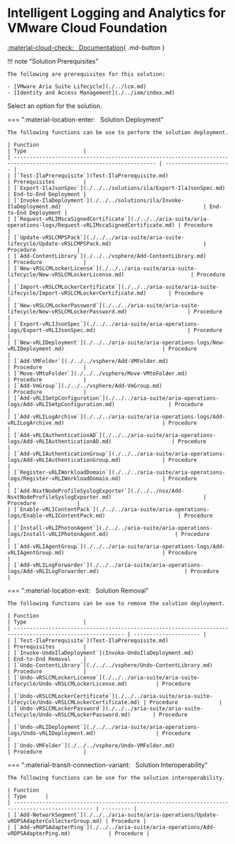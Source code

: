 # Intelligent Logging and Analytics for VMware Cloud Foundation

[:material-cloud-check: &nbsp; Documentation][solution]{ .md-button }

!!! note "Solution Prerequisites"

    The following are prerequisites for this solution:

    - [VMware Aria Suite Lifecycle](./../lcm.md)
    - [Identity and Access Management](./../iam/index.md)

Select an option for the solution.

=== ":material-location-enter: &nbsp; Solution Deployment"

    The following functions can be use to perform the solution deployment.

    | Function                                                                                                            | Type                  |
    | ------------------------------------------------------------------------------------------------------------------- | --------------------- |
    | [`Test-IlaPrerequisite`](Test-IlaPrerequisite.md)                                                                   | Prerequisites         |
    | [`Export-IlaJsonSpec`](./../../solutions/ila/Export-IlaJsonSpec.md)                                                 | End-to-End Deployment |
    | [`Invoke-IlaDeployment`](./../../solutions/ila/Invoke-IlaDeployment.md)                                             | End-to-End Deployment |
    | [`Request-vRLIMscaSignedCertificate`](./../../aria-suite/aria-operations-logs/Request-vRLIMscaSignedCertificate.md) | Procedure             |
    | [`Update-vRSLCMPSPack`](./../../aria-suite/aria-suite-lifecycle/Update-vRSLCMPSPack.md)                             | Procedure             |
    | [`Add-ContentLibrary`](./../../vsphere/Add-ContentLibrary.md)                                                       | Procedure             |
    | [`New-vRSLCMLockerLicense`](./../../aria-suite/aria-suite-lifecycle/New-vRSLCMLockerLicense.md)                     | Procedure             |
    | [`Import-vRSLCMLockerCertificate`](./../../aria-suite/aria-suite-lifecycle/Import-vRSLCMLockerCertificate.md)       | Procedure             |
    | [`New-vRSLCMLockerPassword`](./../../aria-suite/aria-suite-lifecycle/New-vRSLCMLockerPassword.md)                   | Procedure             |
    | [`Export-vRLIJsonSpec`](./../../aria-suite/aria-operations-logs/Export-vRLIJsonSpec.md)                             | Procedure             |
    | [`New-vRLIDeployment`](./../../aria-suite/aria-operations-logs/New-vRLIDeployment.md)                               | Procedure             |
    | [`Add-VMFolder`](./../../vsphere/Add-VMFolder.md)                                                                   | Procedure             |
    | [`Move-VMtoFolder`](./../../vsphere/Move-VMtoFolder.md)                                                             | Procedure             |
    | [`Add-VmGroup`](./../../vsphere/Add-VmGroup.md)                                                                     | Procedure             |
    | [`Add-vRLISmtpConfiguration`](./../../aria-suite/aria-operations-logs/Add-vRLISmtpConfiguration.md)                 | Procedure             |
    | [`Add-vRLILogArchive`](./../../aria-suite/aria-operations-logs/Add-vRLILogArchive.md)                               | Procedure             |
    | [`Add-vRLIAuthenticationAD`](./../../aria-suite/aria-operations-logs/Add-vRLIAuthenticationAD.md)                   | Procedure             |
    | [`Add-vRLIAuthenticationGroup`](./../../aria-suite/aria-operations-logs/Add-vRLIAuthenticationGroup.md)             | Procedure             |
    | [`Register-vRLIWorkloadDomain`](./../../aria-suite/aria-operations-logs/Register-vRLIWorkloadDomain.md)             | Procedure             |
    | [`Add-NsxtNodeProfileSyslogExporter`](./../../nsx/Add-NsxtNodeProfileSyslogExporter.md)                             | Procedure             |
    | [`Enable-vRLIContentPack`](./../../aria-suite/aria-operations-logs/Enable-vRLIContentPack.md)                       | Procedure             |
    | [`Install-vRLIPhotonAgent`](./../../aria-suite/aria-operations-logs/Install-vRLIPhotonAgent.md)                     | Procedure             |
    | [`Add-vRLIAgentGroup`](./../../aria-suite/aria-operations-logs/Add-vRLIAgentGroup.md)                               | Procedure             |
    | [`Add-vRLILogForwarder`](./../../aria-suite/aria-operations-logs/Add-vRLILogForwarder.md)                           | Procedure             |

=== ":material-location-exit: &nbsp; Solution Removal"

    The following functions can be use to remove the solution deployment.

    | Function                                                                                                  | Type                  |
    | --------------------------------------------------------------------------------------------------------- | --------------------- |
    | [`Test-IlaPrerequisite`](Test-IlaPrerequisite.md)                                                         | Prerequisites         |
    | [`Invoke-UndoIlaDeployment`](Invoke-UndoIlaDeployment.md)                                                 | End-to-End Removal    |
    | [`Undo-ContentLibrary`](./../../vsphere/Undo-ContentLibrary.md)                                           | Procedure             |
    | [`Undo-vRSLCMLockerLicense`](./../../aria-suite/aria-suite-lifecycle/Undo-vRSLCMLockerLicense.md)         | Procedure             |
    | [`Undo-vRSLCMLockerCertificate`](./../../aria-suite/aria-suite-lifecycle/Undo-vRSLCMLockerCertificate.md) | Procedure             |
    | [`Undo-vRSLCMLockerPassword`](./../../aria-suite/aria-suite-lifecycle/Undo-vRSLCMLockerPassword.md)       | Procedure             |
    | [`Undo-vRLIDeployment`](./../../aria-suite/aria-operations-logs/Undo-vRLIDeployment.md)                   | Procedure             |
    | [`Undo-VMFolder`](./../../vsphere/Undo-VMFolder.md)                                                       | Procedure             |

=== ":material-transit-connection-variant: &nbsp; Solution Interoperability"

    The following functions can be use for the solution interoperability.

    | Function                                                                                        | Type      |
    | ----------------------------------------------------------------------------------------------- | --------- |
    | [`Add-NetworkSegment`](./../../aria-suite/aria-operations/Update-vROPSAdapterCollecterGroup.md) | Procedure |
    | [`Add-vROPSAdapterPing`](./../../aria-suite/aria-operations/Add-vROPSAdapterPing.md)            | Procedure |

[solution]: https://docs.vmware.com/en/VMware-Cloud-Foundation/services/vcf-intelligent-logging-and-analytics-v1/GUID-42022E8E-7C84-4864-AE49-69D016EF5600.html
